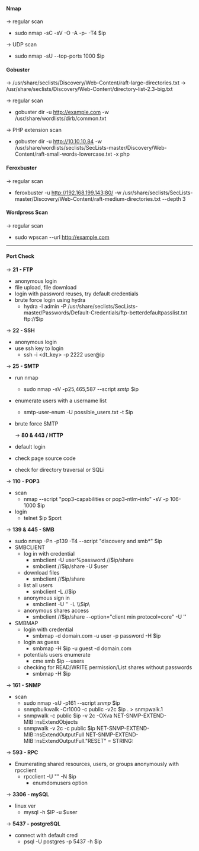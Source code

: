 #### Nmap

-> regular scan

- sudo nmap -sC -sV -O -A -p- -T4 $ip

-> UDP scan

- sudo nmap -sU --top-ports 1000 $ip

#### Gobuster

-> /usr/share/seclists/Discovery/Web-Content/raft-large-directories.txt
-> /usr/share/seclists/Discovery/Web-Content/directory-list-2.3-big.txt

-> regular scan

- gobuster dir -u http://example.com -w /usr/share/wordlists/dirb/common.txt

-> PHP extension scan

- gobuster dir -u http://10.10.10.84 -w /usr/share/wordlists/seclists/SecLists-master/Discovery/Web-Content/raft-small-words-lowercase.txt -x php

#### Feroxbuster

-> regular scan

- feroxbuster -u http://192.168.199.143:80/ -w /usr/share/seclists/SecLists-master/Discovery/Web-Content/raft-medium-directories.txt --depth 3

#### Wordpress Scan

-> regular scan

- sudo wpscan --url http://example.com

---

#### Port Check

-> **21 - FTP**

- anonymous login
- file upload, file download
- login with password reuses, try default credentials
- brute force login using hydra
  - hydra -l admin -P /usr/share/seclists/SecLists-master/Passwords/Default-Credentials/ftp-betterdefaultpasslist.txt ftp://$ip

-> **22 - SSH**

- anonymous login
- use ssh key to login
  - ssh -i <dt_key> -p 2222 user@ip

-> **25 - SMTP**

- run nmap
  - sudo nmap -sV -p25,465,587 --script _smtp_ $ip
- enumerate users with a username list
  - smtp-user-enum -U possible_users.txt -t $ip
- brute force SMTP

  -> **80 & 443 / HTTP**

- default login
- check page source code
- check for directory traversal or SQLi

-> **110 - POP3**

- scan
  - nmap --script "pop3-capabilities or pop3-ntlm-info" -sV -p 106-1000 $ip
- login
  - telnet $ip $port

-> **139 & 445 - SMB**

- sudo nmap -Pn -p139 -T4 --script "discovery and smb\*" $ip
- SMBCLIENT
  - log in with credential
    - smbclient -U user%password //$ip/share
    - smbclient //$ip/share -U $user
  - download files
    - smbclient //$ip/share
  - list all users
    - smbclient -L //$ip
  - anonymous sign in
    - smbclient -U '' -L \\\\$ip\\
  - anonymous shares access
    - smbclient //$ip/share --option="client min protocol=core" -U ''
- SMBMAP
  - login with credential
    - smbmap -d domain.com -u user -p password -H $ip
  - login as guess
    - smbmap -H $ip -u guest -d domain.com
  - potentials users enumerate
    - cme smb $ip --users
  - checking for READ/WRITE permission/List shares without passwords
    - smbmap -H $ip

-> **161 - SNMP**

- scan
  - sudo nmap -sU -p161 --script _snmp_ $ip
  - snmpbulkwalk -Cr1000 -c public -v2c $ip . > snmpwalk.1
  - snmpwalk -c public $ip -v 2c -OXva NET-SNMP-EXTEND-MIB::nsExtendObjects
  - snmpwalk -v 2c -c public $ip NET-SNMP-EXTEND-MIB::nsExtendOutputFull NET-SNMP-EXTEND-MIB::nsExtendOutputFull."RESET" = STRING:

-> **593 - RPC**

- Enumerating shared resources, users, or groups anonymously with rpcclient
  - rpcclient -U "" -N $ip
    - enumdomusers option

-> **3306 - mySQL**

- linux ver
  - mysql -h $IP -u $user

-> **5437 - postgreSQL**

- connect with default cred
  - psql -U postgres -p 5437 -h $ip
